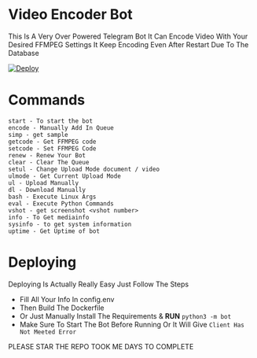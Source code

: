 # Video Encoder Bot

This Is A Very Over Powered Telegram Bot It Can Encode Video With Your Desired FFMPEG Settings
It Keep Encoding Even After Restart Due To The Database

[![Deploy](https://www.herokucdn.com/deploy/button.svg)](https://heroku.com/deploy=https://github.com/TELLYHUBCLOUD/VideoEncoder)

# Commands
```
start - To start the bot
encode - Manually Add In Queue
simp - get sample
getcode - Get FFMPEG code
setcode - Set FFMPEG Code
renew - Renew Your Bot
clear - Clear The Queue
setul - Change Upload Mode document / video
ulmode - Get Current Upload Mode
ul - Upload Manually
dl - Download Manually
bash - Execute Linux Args
eval - Execute Python Commands
vshot - get screenshot <vshot number>
info - To Get mediainfo
sysinfo - to get system information
uptime - Get Uptime of bot
```
# Deploying
Deploying Is Actually Really Easy Just Follow The Steps
- Fill All Your Info In config.env
- Then Build The Dockerfile
- Or Just Manually Install The Requirements & **RUN** `python3 -m bot` 
- Make Sure To Start The Bot Before Running Or It Will Give `Client Has Not Meeted Error`

PLEASE STAR THE REPO TOOK ME DAYS TO COMPLETE
